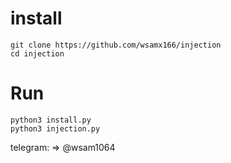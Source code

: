 
# install
	git clone https://github.com/wsamx166/injection
	cd injection
# Run
	python3 install.py
	python3 injection.py
 telegram: => @wsam1064
